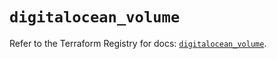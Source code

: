 # `digitalocean_volume`

Refer to the Terraform Registry for docs: [`digitalocean_volume`](https://registry.terraform.io/providers/digitalocean/digitalocean/2.65.0/docs/resources/volume).
